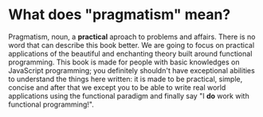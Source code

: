 # What does "pragmatism" mean?

Pragmatism, noun, a **practical** aproach to problems and affairs. There is no
word that can describe this book better. We are going to focus on practical
applications of the beautiful and enchanting theory built around functional
programming. This book is made for people with basic knowledges on JavaScript
programming; you definitely shouldn't have exceptional abilities to understand
the things here written: it is made to be practical, simple, concise and after
that we except you to be able to write real world applications using the
functional paradigm and finally say "I **do** work with functional
programming!".
